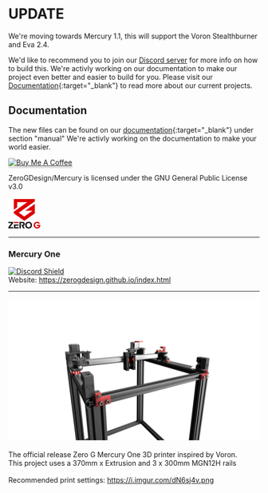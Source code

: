 # UPDATE

We're moving towards Mercury 1.1, this will support the Voron Stealthburner and Eva 2.4.

We'd like to recommend you to join our [Discord server](https://discord.io/zerog) for more info on how to build this. We're activly working on our documentation to make our project even better and easier to build for you. Please visit our [Documentation](https://docs.zerog.one/){:target="_blank"} to read more about our current projects.

## Documentation

The new files can be found on our [documentation](https://docs.zerog.one/){:target="_blank"} under section "manual"  We're activly working on the documentation to make your world easier.

<a href="https://ko-fi.com/zerog" target="_blank"><img src="https://cdn.ko-fi.com/cdn/useruploads/384a276e-2f3c-44ba-906d-3bfbd79fa7be.png" alt="Buy Me A Coffee" style="height: 181.5px !important;width: 333px !important;box-shadow: 0px 3px 2px 0px rgba(190, 190, 190, 0.5) !important;-webkit-box-shadow: 0px 3px 2px 0px rgba(190, 190, 190, 0.5) !important;" ></a>

ZeroGDesign/Mercury is licensed under the
GNU General Public License v3.0<br><br>
<img src="./Renders/Logo.png" width="64">
____

### Mercury One
<a href="https://discord.io/zerog" target="_blank">![Discord Shield](https://discord.com/api/guilds/747612067951018075/widget.png?style=banner2)</a>
<br>Website: https://zerogdesign.github.io/index.html
____
<img src="./Renders//render.png"><br><br>
The official release Zero G Mercury One 3D printer inspired by Voron.<br>
This project uses a 370mm x Extrusion and 3 x 300mm MGN12H rails<BR><BR>
Recommended print settings: https://i.imgur.com/dN6sj4v.png
